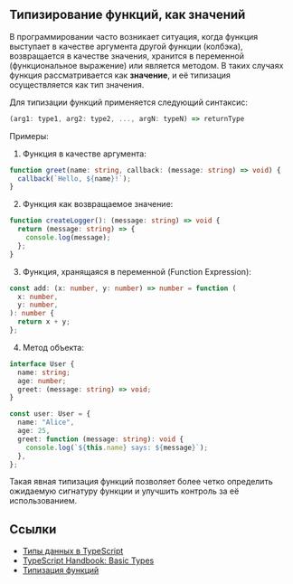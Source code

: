 ## Типизирование функций, как значений

В программировании часто возникает ситуация, когда функция выступает в качестве аргумента другой функции (колбэка), возвращается в качестве значения, хранится в переменной (функциональное выражение) или является методом. В таких случаях функция рассматривается как **значение**, и её типизация осуществляется как тип значения.

Для типизации функций применяется следующий синтаксис:

```typescript
(arg1: type1, arg2: type2, ..., argN: typeN) => returnType
```

Примеры:

1. Функция в качестве аргумента:

```typescript
function greet(name: string, callback: (message: string) => void) {
  callback(`Hello, ${name}!`);
}
```

2. Функция как возвращаемое значение:

```typescript
function createLogger(): (message: string) => void {
  return (message: string) => {
    console.log(message);
  };
}
```

3. Функция, хранящаяся в переменной (Function Expression):

```typescript
const add: (x: number, y: number) => number = function (
  x: number,
  y: number,
): number {
  return x + y;
};
```

4. Метод объекта:

```typescript
interface User {
  name: string;
  age: number;
  greet: (message: string) => void;
}

const user: User = {
  name: "Alice",
  age: 25,
  greet: function (message: string): void {
    console.log(`${this.name} says: ${message}`);
  },
};
```

Такая явная типизация функций позволяет более четко определить ожидаемую сигнатуру функции и улучшить контроль за её использованием.

## Ссылки

- [Типы данных в TypeScript](https://www.typescriptlang.org/docs/handbook/basic-types.html)
- [TypeScript Handbook: Basic Types](https://www.typescriptlang.org/docs/handbook/basic-types.html)
- [Типизация функций](https://www.typescriptlang.org/docs/handbook/2/functions.html)
